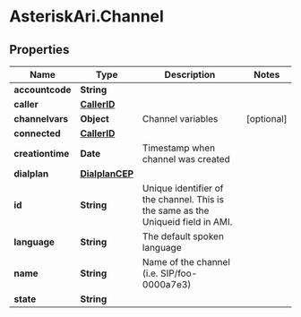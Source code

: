 # AsteriskAri.Channel

## Properties
Name | Type | Description | Notes
------------ | ------------- | ------------- | -------------
**accountcode** | **String** |  | 
**caller** | [**CallerID**](CallerID.md) |  | 
**channelvars** | **Object** | Channel variables | [optional] 
**connected** | [**CallerID**](CallerID.md) |  | 
**creationtime** | **Date** | Timestamp when channel was created | 
**dialplan** | [**DialplanCEP**](DialplanCEP.md) |  | 
**id** | **String** | Unique identifier of the channel.  This is the same as the Uniqueid field in AMI. | 
**language** | **String** | The default spoken language | 
**name** | **String** | Name of the channel (i.e. SIP/foo-0000a7e3) | 
**state** | **String** |  | 
